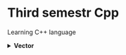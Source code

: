 # Third semestr Cpp
Learning C++ language

<details><summary><b>Vector</b></summary>
<p>


**vector1.cpp**  
**Task:** Есть `N` студентов, у каждого есть оценка `(double)`. На вход подается
натуральное число `N` и потом оценка каждого студента. Вывести номера
студентов с оценкой выше среднего.

**vector2.cpp**  
**Task:** Перевернуть `vector` задом наперед. сделать это в функции, передать
по ссылке. полученный вектор вывести в `main`.

**vector3.cpp**  
**Task:** отсортировать `vector` по убыванию. сделать это в функции, передать по ссылке. полученный вектор вывести в `main`. с помощью `sort` **нельзя**, ручками.

**vector4.cpp**  
**Task:**  Найти номер наименьшего элемента вектора, большего заданного
числа. На вход подается это число, длина вектора и сам вектор.

**vector5.cpp**  
**Task:** Записать три слова, введҷнные с клавиатуры в вектор, вывести их
на экран, отсортированные по алфавиту, определить сколько в первом
слове букв `о`. Тут **можно** пользоваться `sort`.

</p>
</details>
